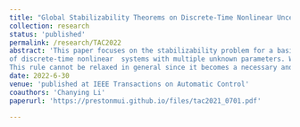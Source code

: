 ```yaml
---
title: "Global Stabilizability Theorems on Discrete-Time Nonlinear Uncertain Systems"
collection: research
status: 'published'
permalink: /research/TAC2022
abstract: 'This paper focuses on the stabilizability problem for a basic class  
of discrete-time nonlinear  systems with multiple unknown parameters. We claim that such a system is stabilizable if its nonlinear growth rate is dominated by a polynomial rule. 
This rule cannot be relaxed in general since it becomes a necessary and sufficient condition when the system has a polynomial form [10].  We further prove that the concerned  stabilizable system is possible to grow exponentially fast. Meanwhile, optimality and closed-loop identification are also  discussed herein.'
date: 2022-6-30
venue: 'published at IEEE Transactions on Automatic Control'
coauthors: 'Chanying Li'
paperurl: 'https://prestonmui.github.io/files/tac2021_0701.pdf'

---
```

